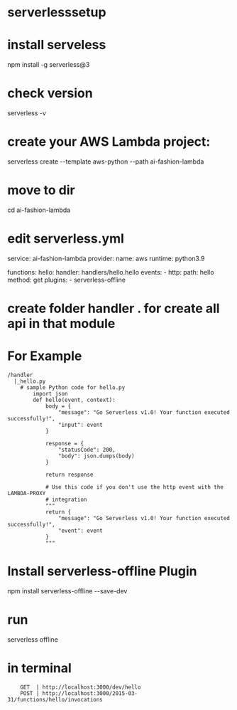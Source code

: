 # serverlesssetup

# install serveless 
  npm install -g serverless@3
# check version 
  serverless -v
# create your AWS Lambda project:
  serverless create --template aws-python --path ai-fashion-lambda
# move to dir
  cd ai-fashion-lambda
# edit serverless.yml
  service: ai-fashion-lambda
  provider:
    name: aws
    runtime: python3.9
  
  functions:
    hello:
      handler: handlers/hello.hello
      events:
        - http:
            path: hello
            method: get
  plugins:
    - serverless-offline
# create folder handler . for create all api in that module
  # For Example
    /handler
      |_hello.py
        # sample Python code for hello.py
            import json
            def hello(event, context):
                body = {
                    "message": "Go Serverless v1.0! Your function executed successfully!",
                    "input": event
                }
            
                response = {
                    "statusCode": 200,
                    "body": json.dumps(body)
                }
            
                return response
            
                # Use this code if you don't use the http event with the LAMBDA-PROXY
                # integration
                """
                return {
                    "message": "Go Serverless v1.0! Your function executed successfully!",
                    "event": event
                }
                """

# Install serverless-offline Plugin
  npm install serverless-offline --save-dev

# run
  serverless offline
# in terminal   
        GET  | http://localhost:3000/dev/hello                                
        POST | http://localhost:3000/2015-03-31/functions/hello/invocations   
                       
